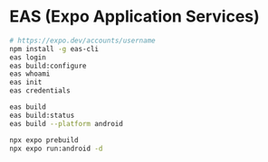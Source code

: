 # EAS (Expo Application Services)

```sh
# https://expo.dev/accounts/username
npm install -g eas-cli
eas login
eas build:configure
eas whoami
eas init
eas credentials

eas build
eas build:status
eas build --platform android

npx expo prebuild
npx expo run:android -d

```
